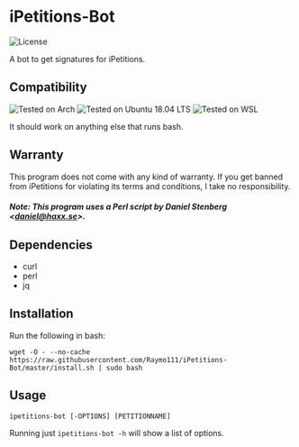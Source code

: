 # iPetitions-Bot
![License](https://img.shields.io/github/license/raymo111/iPetitions-Bot)

A bot to get signatures for iPetitions.

## Compatibility
![Tested on Arch](https://img.shields.io/badge/Arch-Tested-brightgreen) ![Tested on Ubuntu 18.04 LTS](https://img.shields.io/badge/Ubuntu%2018.04%20LTS-Tested-brightgreen) ![Tested on WSL](https://img.shields.io/badge/WSL-Tested-brightgreen)

It should work on anything else that runs bash.

## Warranty
This program does not come with any kind of warranty. If you get banned from iPetitions for violating its terms and conditions, I take no responsibility.
##### Note: This program uses a Perl script by Daniel Stenberg \<<daniel@haxx.se>\>.

## Dependencies
 * curl
 * perl
 * jq

## Installation
Run the following in bash:
```
wget -O - --no-cache https://raw.githubusercontent.com/Raymo111/iPetitions-Bot/master/install.sh | sudo bash
```

## Usage
```
ipetitions-bot [-OPTIONS] [PETITIONNAME]
```
Running just `ipetitions-bot -h` will show a list of options.
